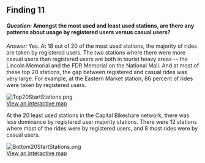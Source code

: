 ## Finding 11

#### _Question:_ Amongst the most used and least used stations, are there any patterns about usage by registered users versus casual users?

_Answer:_ Yes. At 18 out of 20 of the most used stations, the majority of rides are taken by registered users.  The two stations where there were more casual users than registered users are both in tourist heavy areas -- the Lincoln Memorial and the FDR Memorial on the National Mall. And at most of these top 20 stations, the gap between registered and casual rides was very large. For example, at the Eastern Market station, 86 percent of rides were taken by registered users. 

![Top20StartStations.png](plots/Top20StartStations.png?raw=true "Title")  
[View an interactive map](https://drive.google.com/open?id=1w4CNqXOCeBKT5a_sGXqrCuUTY-Ds0aPN&usp=sharing)


At the 20 least used stations in the Capital Bikeshare network, there was less dominance by registered user majority stations.  There were 12 stations where most of the rides were by registered users, and 8 most rides were by casual users. 

![Bottom20StartStations.png](plots/Bottom20StartStations.png?raw=true "Title")  
[View an interactive map](https://drive.google.com/open?id=1MdwcaeOCm2MG4aD61if5cO_sMKUhVJ6R&usp=sharing)


